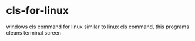 # cls-for-linux
windows cls command for linux similar to linux cls command, this programs cleans terminal screen
